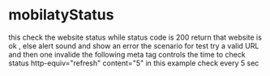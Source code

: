 # mobilatyStatus
this check the website status while status code is 200 return 
that website is ok , else alert sound and show an error 
the scenario for test try a valid URL and then one invalide 
the following meta tag controls the time to check status 
     http-equiv="refresh" content="5" 
in this example check every 5 sec 

